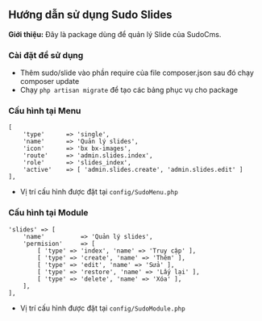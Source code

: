 ## Hướng dẫn sử dụng Sudo Slides ##

**Giới thiệu:** Đây là package dùng để quản lý Slide của SudoCms.

### Cài đặt để sử dụng ###

- Thêm sudo/slide vào phần require của file composer.json sau đó chạy composer update
- Chạy `php artisan migrate` để tạo các bảng phục vụ cho package

### Cấu hình tại Menu ###

	[
    	'type' 		=> 'single',
		'name' 		=> 'Quản lý slides',
		'icon' 		=> 'bx bx-images',
		'route' 	=> 'admin.slides.index',
		'role'		=> 'slides_index',
		'active'    => [ 'admin.slides.create', 'admin.slides.edit' ]
	],
 
- Vị trí cấu hình được đặt tại `config/SudoMenu.php`

### Cấu hình tại Module ###
	
	'slides' => [
		'name' 			=> 'Quản lý slides',
		'permision' 	=> [
			[ 'type' => 'index', 'name' => 'Truy cập' ],
			[ 'type' => 'create', 'name' => 'Thêm' ],
			[ 'type' => 'edit', 'name' => 'Sửa' ],
			[ 'type' => 'restore', 'name' => 'Lấy lại' ],
			[ 'type' => 'delete', 'name' => 'Xóa' ],
		],
	],

- Vị trí cấu hình được đặt tại `config/SudoModule.php`
 